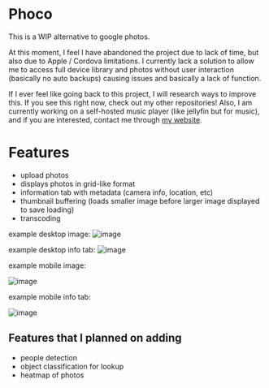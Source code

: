 # Phoco

This is a WIP alternative to google photos.

At this moment, I feel I have abandoned the project due to lack of time, but also due to Apple / Cordova limitations. I currently lack a solution to allow me to access full device library and photos without user interaction (basically no auto backups) causing issues and basically a lack of function.

If I ever feel like going back to this project, I will research ways to improve this.
If you see this right now, check out my other repositories! Also, I am currently working on a self-hosted music player (like jellyfin but for music), and if you are interested, contact me through [my website](https://elijahb.xyz).

# Features

- upload photos
- displays photos in grid-like format
- information tab with metadata (camera info, location, etc)
- thumbnail buffering (loads smaller image before larger image displayed to save loading)
- transcoding

example desktop image: 
![image](https://github.com/user-attachments/assets/a6b1cd0f-408f-4f97-ba79-8b9197e3565b)

example desktop info tab: 
![image](https://github.com/user-attachments/assets/6db54669-19a5-4293-bc34-8727cab9e89e)

example mobile image: 

![image](https://github.com/user-attachments/assets/13680290-c259-4645-b618-6e462c07f453)

example mobile info tab: 

![image](https://github.com/user-attachments/assets/73c357af-1ccc-430f-94f5-f98722223456)


## Features that I planned on adding
- people detection
- object classification for lookup
- heatmap of photos
